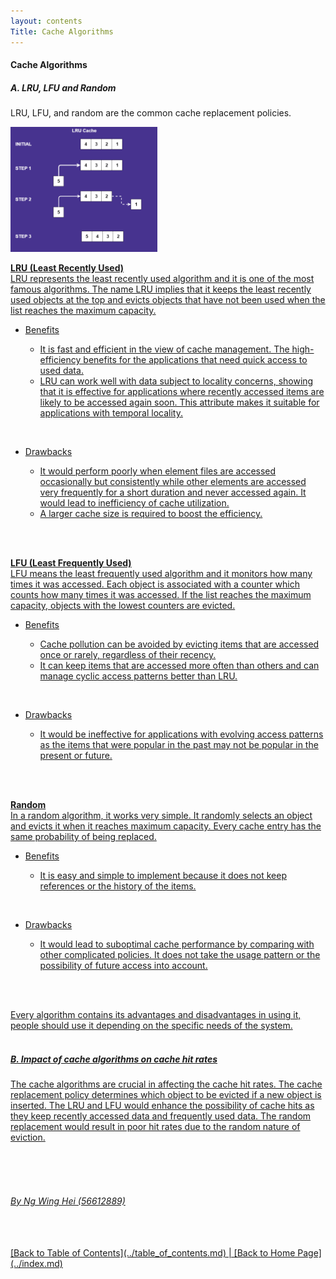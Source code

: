 ```yaml
---
layout: contents
Title: Cache Algorithms
---
```


<body>
<h4><b>Cache Algorithms</b></h4>

<h5><b>A. LRU, LFU and Random</b></h5>

LRU, LFU, and random are the common cache replacement policies. <br/>

<a href="https://dev.to/satrobit/cache-replacement-algorithms-how-to-efficiently-manage-the-cache-storage-2ne1"><img src="./media/P2.png" alt="Image" height=200 width=auto>  <br/>


<b>LRU (Least Recently Used)</b> <br/>
LRU represents the least recently used algorithm and it is one of the most famous algorithms. The name LRU implies that it keeps the least recently used objects at the top and evicts objects that have not been used when the list reaches the maximum capacity.  <br/>
<ul><li>Benefits </li>
  <ul>
  <li>It is fast and efficient in the view of cache management. The high-efficiency benefits for the applications that need quick access to used data. </li> 
  <li>LRU can work well with data subject to locality concerns, showing that it is effective for applications where recently accessed items are likely to be accessed again soon. This attribute makes it suitable for applications with temporal locality. </li> </ul> </ul><br/>
<ul><li>Drawbacks </li>
  <ul>
  <li>It would perform poorly when element files are accessed occasionally but consistently while other elements are accessed very frequently for a short duration and never accessed again. It would lead to inefficiency of cache utilization. </li> 
  <li>A larger cache size is required to boost the efficiency. </li> </ul></ul><br/> <br/>

<b>LFU (Least Frequently Used)</b> <br/>
LFU means the least frequently used algorithm and it monitors how many times it was accessed. Each object is associated with a counter which counts how many times it was accessed. If the list reaches the maximum capacity, objects with the lowest counters are evicted.  <br/>
<ul><li>Benefits </li>
  <ul>
  <li>Cache pollution can be avoided by evicting items that are accessed once or rarely, regardless of their recency.  </li> 
  <li>It can keep items that are accessed more often than others and can manage cyclic access patterns better than LRU. </li> </ul> </ul><br/>
<ul><li>Drawbacks </li>
  <ul>
  <li>It would be ineffective for applications with evolving access patterns as the items that were popular in the past may not be popular in the present or future. </li> </ul></ul><br/> <br/>

<b>Random</b> <br/>
In a random algorithm, it works very simple. It randomly selects an object and evicts it when it reaches maximum capacity. Every cache entry has the same probability of being replaced. <br/>
<ul><li>Benefits </li>
  <ul>
  <li>It is easy and simple to implement because it does not keep references or the history of the items. </li> </ul> </ul><br/>
<ul><li>Drawbacks </li>
  <ul>
  <li>It would lead to suboptimal cache performance by comparing with other complicated policies. It does not take the usage pattern or the possibility of future access into account. </li> </ul></ul><br/> <br/>

Every algorithm contains its advantages and disadvantages in using it, people should use it depending on the specific needs of the system. <br/> <br/>

<h5><b>B. Impact of cache algorithms on cache hit rates</b></h5>
The cache algorithms are crucial in affecting the cache hit rates. The cache replacement policy determines which object to be evicted if a new object is inserted. The LRU and LFU would enhance the possibility of cache hits as they keep recently accessed data and frequently used data. The random replacement would result in poor hit rates due to the random nature of eviction.

<br/> <br/> <br/>
<h6>By Ng Wing Hei (56612889)</h6>
<br/> <br/>
[Back to Table of Contents](../table_of_contents.md) | [Back to Home Page](../index.md)
